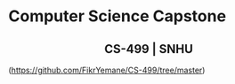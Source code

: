 # Computer Science Capstone

## <center>CS-499 | SNHU</center>






(https://github.com/FikrYemane/CS-499/tree/master)
